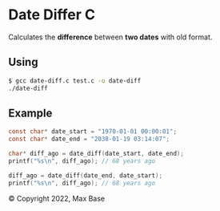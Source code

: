 # Date Differ C

Calculates the **difference** between **two dates** with old format.

## Using

```sh
$ gcc date-diff.c test.c -o date-diff
./date-diff
```

## Example

```c
const char* date_start = "1970-01-01 00:00:01";
const char* date_end = "2038-01-19 03:14:07";

char* diff_ago = date_diff(date_start, date_end);
printf("%s\n", diff_ago); // 68 years ago

diff_ago = date_diff(date_end, date_start);
printf("%s\n", diff_ago); // 68 years ago
```

© Copyright 2022, Max Base
